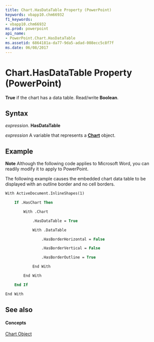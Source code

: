 ```yaml
---
title: Chart.HasDataTable Property (PowerPoint)
keywords: vbapp10.chm66932
f1_keywords:
- vbapp10.chm66932
ms.prod: powerpoint
api_name:
- PowerPoint.Chart.HasDataTable
ms.assetid: 6864181a-da77-9da5-adad-008ecc5c8f7f
ms.date: 06/08/2017
---
```



# Chart.HasDataTable Property (PowerPoint)

 **True** if the chart has a data table. Read/write **Boolean**.


## Syntax

 _expression_. **HasDataTable**

 _expression_ A variable that represents a **[Chart](PowerPoint.Chart.md)** object.


## Example




 **Note**  Although the following code applies to Microsoft Word, you can readily modify it to apply to PowerPoint.

The following example causes the embedded chart data table to be displayed with an outline border and no cell borders.




```vb
With ActiveDocument.InlineShapes(1)

    If .HasChart Then

        With .Chart

            .HasDataTable = True

            With .DataTable

                .HasBorderHorizontal = False

                .HasBorderVertical = False

                .HasBorderOutline = True

            End With

        End With

    End If

End With


```


## See also


#### Concepts


[Chart Object](PowerPoint.Chart.md)

